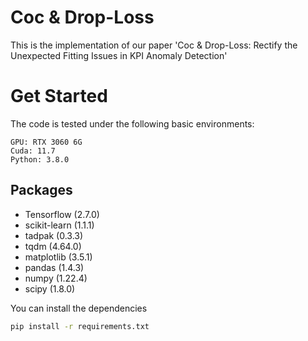 # Coc & Drop-Loss
This is the implementation of our paper 'Coc & Drop-Loss: Rectify the Unexpected Fitting Issues in KPI Anomaly Detection'

# Get Started

The code is tested under the following basic environments:

```
GPU: RTX 3060 6G
Cuda: 11.7
Python: 3.8.0
```

## Packages
- Tensorflow (2.7.0)
- scikit-learn (1.1.1)
- tadpak (0.3.3)
- tqdm (4.64.0)
- matplotlib (3.5.1)
- pandas (1.4.3)
- numpy (1.22.4)
- scipy (1.8.0)

You can install the dependencies

```bash
pip install -r requirements.txt
```
